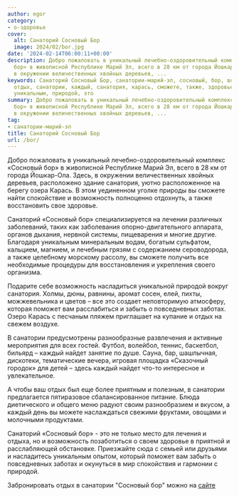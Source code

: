 ```yaml
---
author: egor
category:
- о-здоровье
cover:
  alt: Санаторий Сосновый Бор
  image: 2024/02/bor.jpg
date: '2024-02-14T06:00:11+00:00'
description: Добро пожаловать в уникальный лечебно-оздоровительный комплекс «Сосновый
  бор» в живописной Республике Марий Эл, всего в 28 км от города Йошкар-Ола. Здесь,
  в окружении величественных хвойных деревьев, ...
keywords: Санаторий Сосновый Бор, санатории-марий-эл, сосновый, бор, возможность,
  отдых, санатории, каждый, санатория, карась, сможете, также, здоровье, санаторий,
  уникальным, природой, это
summary: Добро пожаловать в уникальный лечебно-оздоровительный комплекс «Сосновый
  бор» в живописной Республике Марий Эл, всего в 28 км от города Йошкар-Ола. Здесь,
  в окружении величественных хвойных деревьев, ...
tag:
- санатории-марий-эл
title: Санаторий Сосновый Бор
url: /bor/
---
```


Добро пожаловать в уникальный лечебно-оздоровительный комплекс «Сосновый бор» в живописной Республике Марий Эл, всего в 28 км от города Йошкар-Ола. Здесь, в окружении величественных хвойных деревьев, расположено здание санатория, уютно расположенное на берегу озера Карась. В этом уединенном уголке природы вы сможете найти спокойствие и возможность полноценно отдохнуть, а также восстановить свое здоровье.

Санаторий «Сосновый бор» специализируется на лечении различных заболеваний, таких как заболевания опорно\-двигательного аппарата, органов дыхания, нервной системы, пищеварения и многие другие. Благодаря уникальным минеральным водам, богатым сульфатом, кальцием, магнием, и лечебным грязям с содержанием сероводорода, а также целебному морскому рассолу, вы сможете получить все необходимые процедуры для восстановления и укрепления своего организма.

Подарите себе возможность насладиться уникальной природой вокруг санатория. Холмы, дюны, равнины, аромат сосен, елей, пихты, можжевельника и цветов – все это создает неповторимую атмосферу, которая поможет вам расслабиться и забыть о повседневных заботах. Озеро Карась с песчаным пляжем приглашает на купание и отдых на свежем воздухе.

В санатории предусмотрены разнообразные развлечения и активные мероприятия для всех гостей. Футбол, волейбол, теннис, баскетбол, бильярд – каждый найдет занятие по душе. Сауна, бар, шашлычная, дискотеки, тематические вечера, игровая площадка «Сказочный городок» для детей – здесь каждый найдет что\-то интересное и увлекательное.

А чтобы ваш отдых был еще более приятным и полезным, в санатории предлагается пятиразовое сбалансированное питание. Блюда диетического и общего меню радуют своим разнообразием и вкусом, а каждый день вы можете наслаждаться свежими фруктами, овощами и молочными продуктами.

Санаторий «Сосновый бор» \- это не только место для лечения и отдыха, но и возможность позаботиться о своем здоровье в приятной и расслабляющей обстановке. Приезжайте сюда с семьей или друзьями и насладитесь уникальным опытом, который поможет вам забыть о повседневных заботах и окунуться в мир спокойствия и гармонии с природой.

Забронировать отдых в санатории "Сосновый бор" можно на [сайте](https://sb12.ru/booking/)